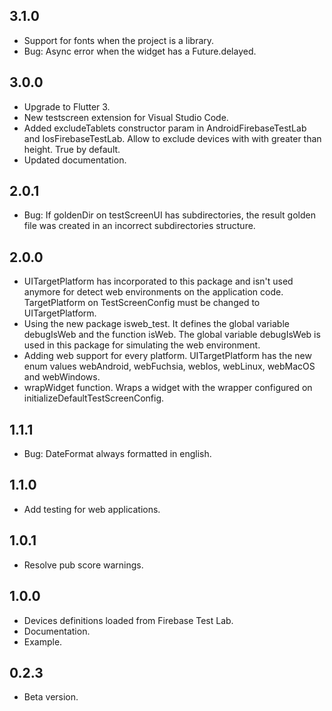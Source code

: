 ## 3.1.0
* Support for fonts when the project is a library.
* Bug: Async error when the widget has a Future.delayed.

## 3.0.0
* Upgrade to Flutter 3.
* New testscreen extension for Visual Studio Code.
* Added excludeTablets constructor param in AndroidFirebaseTestLab and IosFirebaseTestLab. Allow to exclude devices with with greater than height. True by default.
* Updated documentation.

## 2.0.1
* Bug: If goldenDir on testScreenUI has subdirectories, the result golden file was created in an incorrect subdirectories structure.

## 2.0.0
* UITargetPlatform has incorporated to this package and isn't used anymore for detect web environments on the application code. TargetPlatform on TestScreenConfig must be changed to UITargetPlatform.
* Using the new package isweb_test. It defines the global variable debugIsWeb and the function isWeb. The global variable debugIsWeb is used in this package for simulating the web environment.
* Adding web support for every platform. UITargetPlatform has the new enum values webAndroid, webFuchsia, webIos, webLinux, webMacOS and webWindows.
* wrapWidget function. Wraps a widget with the wrapper configured on initializeDefaultTestScreenConfig.

## 1.1.1
* Bug: DateFormat always formatted in english.

## 1.1.0
* Add testing for web applications.

## 1.0.1
* Resolve pub score warnings.

## 1.0.0
* Devices definitions loaded from Firebase Test Lab.
* Documentation.
* Example.
  
## 0.2.3
* Beta version.
